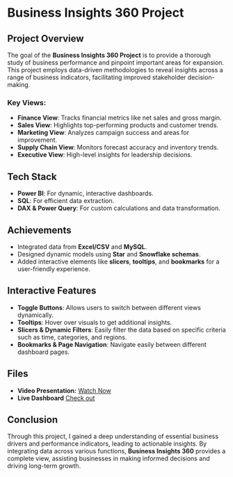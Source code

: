 # Business Insights 360 Project

## Project Overview
The goal of the **Business Insights 360 Project** is to provide a thorough study of business performance and pinpoint important areas for expansion. This project employs data-driven methodologies to reveal insights across a range of business indicators, facilitating improved stakeholder decision-making.

### Key Views:
- **Finance View**: Tracks financial metrics like net sales and gross margin.
- **Sales View**: Highlights top-performing products and customer trends.
- **Marketing View**: Analyzes campaign success and areas for improvement.
- **Supply Chain View**: Monitors forecast accuracy and inventory trends.
- **Executive View**: High-level insights for leadership decisions.

## Tech Stack
- **Power BI**: For dynamic, interactive dashboards.
- **SQL**: For efficient data extraction.
- **DAX & Power Query**: For custom calculations and data transformation.

## Achievements
- Integrated data from **Excel/CSV** and **MySQL**.
- Designed dynamic models using **Star** and **Snowflake schemas**.
- Added interactive elements like **slicers**, **tooltips**, and **bookmarks** for a user-friendly experience.

## Interactive Features
- **Toggle Buttons**: Allows users to switch between different views dynamically.
- **Tooltips**: Hover over visuals to get additional insights.
- **Slicers & Dynamic Filters**: Easily filter the data based on specific criteria such as time, categories, and regions.
- **Bookmarks & Page Navigation**: Navigate easily between different dashboard pages.

## Files
- **Video Presentation:** [Watch Now](https://www.canva.com/design/DAGiSPOkst0/BImC37sz95RC4meFWtru-Q/watch?utm_content=DAGiSPOkst0&utm_campaign=designshare&utm_medium=link2&utm_source=uniquelinks&utlId=hd73b23e151)
- **Live Dashboard** [Check out](https://app.powerbi.com/view?r=eyJrIjoiNzUxMDI0YjgtNjBhNi00ZGI0LWEwOTUtMGFlYjFlMGJhNjFmIiwidCI6ImM2ZTU0OWIzLTVmNDUtNDAzMi1hYWU5LWQ0MjQ0ZGM1YjJjNCJ9&pageName=24d37883051992ab310b)

## Conclusion
Through this project, I gained a deep understanding of essential business drivers and performance indicators, leading to actionable insights. By integrating data across various functions, **Business Insights 360** provides a complete view, assisting businesses in making informed decisions and driving long-term growth.
